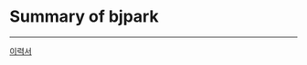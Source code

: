 # Summary of bjpark  
***
[이력서](https://innate-rock-747.notion.site/734b91e7aa2044079a952c7a5fb369f1?pvs=4)

<!--
**krapjb/krapjb** is a ✨ _special_ ✨ repository because its `README.md` (this file) appears on your GitHub profile.

Here are some ideas to get you started:

- 🔭 I’m currently working on ...
- 🌱 I’m currently learning ...
- 👯 I’m looking to collaborate on ...
- 🤔 I’m looking for help with ...
- 💬 Ask me about ...
- 📫 How to reach me: ...
- 😄 Pronouns: ...
- ⚡ Fun fact: ...
-->
